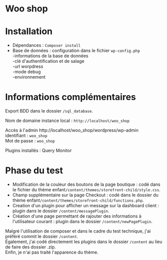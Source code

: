 # Woo shop


# Installation

- Dépendances : ``Composer install``
- Base de données : configuration dans le fichier ``wp-config.php``  
    -informations de la base de données  
    -clé d'authentification et de salage  
    -url worpdress  
    -mode debug  
    -environnement 

# Informations complémentaires

Export BDD dans le dossier ``/sql_database``.

Nom de domaine instance local : ``http://localhost/woo_shop``  

Accès à l'admin http://localhost/woo_shop/wordpress/wp-admin    
identifiant : ``woo_shop``  
Mot de passe : ``woo_shop``

Plugins installés : Query Monitor

# Phase du test

- Modification de la couleur des boutons de la page boutique : codé dans le fichier du thème enfant``/content/themes/storefront-child/style.css``.
- Champ supplémentaire sur la page Checkout :  codé dans le dossier du thème enfant``/content/themes/storefront-child/functions.php``.
- Creation d'un plugin pour afficher un message sur la dashboard client : plugin dans le dossier ``/content/messagePlugin``.
- Création d'une page permettant de rajouter des informations à l'utilisateur courant : plugin dans le dossier ``/content/newPagePlugin``.

Malgré l'utilisation de composer et dans le cadre du test technique, j'ai préféré commit le dossier ``/content``.  
Également, j'ai codé directement les plugins dans le dossier ``/content`` au lieu de faire des dossier .zip.  
Enfin, je n'ai pas traité l'apparence du thème.

